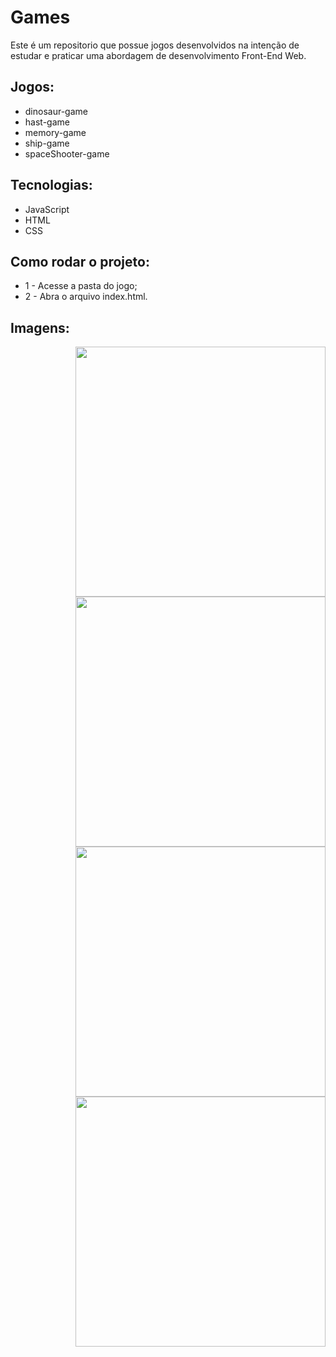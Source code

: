 # Games

Este é um repositorio que possue jogos desenvolvidos na intenção de estudar e praticar uma abordagem de desenvolvimento Front-End Web.

## Jogos:
- dinosaur-game
- hast-game
- memory-game
- ship-game
- spaceShooter-game

## Tecnologias:
- JavaScript
- HTML
- CSS

## Como rodar o projeto:
* 1 - Acesse a pasta do jogo;
* 2 - Abra o arquivo index.html.

## Imagens:
<img align='right' src='https://user-images.githubusercontent.com/97769637/168708618-ce1785a9-3253-4d03-950f-66597dd1c62b.gif' width='400'>
<img align='right' src='https://user-images.githubusercontent.com/97769637/168708637-a9e7fbee-5f4d-46a5-8de3-a3c56853dad0.gif' width='400'>
<img align='right' src='https://user-images.githubusercontent.com/97769637/168708649-8adfeea6-d346-4fea-97b8-455345ebab15.gif' width='400'>
<img align='right' src='https://user-images.githubusercontent.com/97769637/168708661-86465ff6-ef08-42b0-900a-28197d281e50.gif' width='400'>
